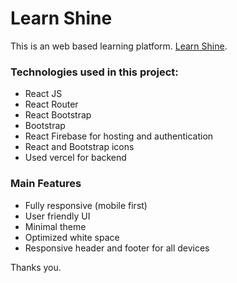 # Learn Shine

This is an web based learning platform. [Learn Shine](https://learn-shine-78903.web.app/).

### Technologies used in this project:

- React JS
- React Router
- React Bootstrap
- Bootstrap
- React Firebase for hosting and authentication
- React and Bootstrap icons
- Used vercel for backend

### Main Features

- Fully responsive (mobile first)
- User friendly UI
- Minimal theme
- Optimized white space
- Responsive header and footer for all devices

Thanks you.
